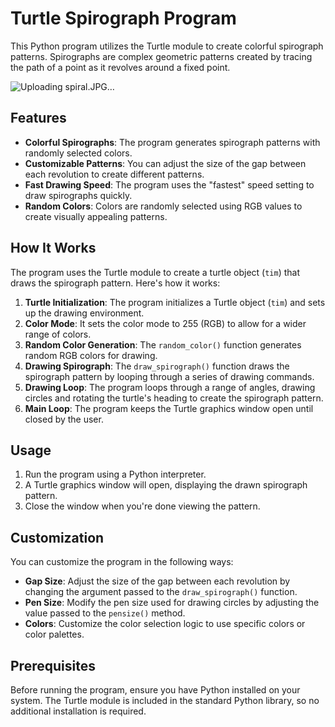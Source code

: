 # Turtle Spirograph Program

This Python program utilizes the Turtle module to create colorful spirograph patterns. Spirographs are complex geometric patterns created by tracing the path of a point as it revolves around a fixed point.

![Uploading spiral.JPG…]()


## Features

- **Colorful Spirographs**: The program generates spirograph patterns with randomly selected colors.
- **Customizable Patterns**: You can adjust the size of the gap between each revolution to create different patterns.
- **Fast Drawing Speed**: The program uses the "fastest" speed setting to draw spirographs quickly.
- **Random Colors**: Colors are randomly selected using RGB values to create visually appealing patterns.

## How It Works

The program uses the Turtle module to create a turtle object (`tim`) that draws the spirograph pattern. Here's how it works:

1. **Turtle Initialization**: The program initializes a Turtle object (`tim`) and sets up the drawing environment.
2. **Color Mode**: It sets the color mode to 255 (RGB) to allow for a wider range of colors.
3. **Random Color Generation**: The `random_color()` function generates random RGB colors for drawing.
4. **Drawing Spirograph**: The `draw_spirograph()` function draws the spirograph pattern by looping through a series of drawing commands.
5. **Drawing Loop**: The program loops through a range of angles, drawing circles and rotating the turtle's heading to create the spirograph pattern.
6. **Main Loop**: The program keeps the Turtle graphics window open until closed by the user.

## Usage

1. Run the program using a Python interpreter.
2. A Turtle graphics window will open, displaying the drawn spirograph pattern.
3. Close the window when you're done viewing the pattern.

## Customization

You can customize the program in the following ways:

- **Gap Size**: Adjust the size of the gap between each revolution by changing the argument passed to the `draw_spirograph()` function.
- **Pen Size**: Modify the pen size used for drawing circles by adjusting the value passed to the `pensize()` method.
- **Colors**: Customize the color selection logic to use specific colors or color palettes.

## Prerequisites

Before running the program, ensure you have Python installed on your system. The Turtle module is included in the standard Python library, so no additional installation is required.


